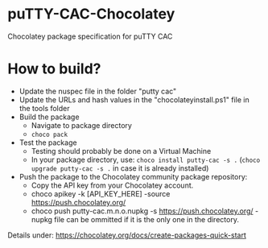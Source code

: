 # puTTY-CAC-Chocolatey
Chocolatey package specification for puTTY CAC

# How to build?
* Update the nuspec file in the folder "putty cac"
* Update the URLs and hash values in the "chocolateyinstall.ps1" file in the tools folder
* Build the package
  * Navigate to package directory
  * `choco pack`
* Test the package
  * Testing should probably be done on a Virtual Machine
  * In your package directory, use: `choco install putty-cac -s .` (`choco upgrade putty-cac -s .` in case it is already installed)
* Push the package to the Chocolatey community package repository:
  * Copy the API key from your Chocolatey account.
  * choco apikey -k [API_KEY_HERE] -source https://push.chocolatey.org/
  * choco push putty-cac.m.n.o.nupkg -s https://push.chocolatey.org/ - nupkg file can be ommitted if it is the only one in the directory.

Details under: https://chocolatey.org/docs/create-packages-quick-start
